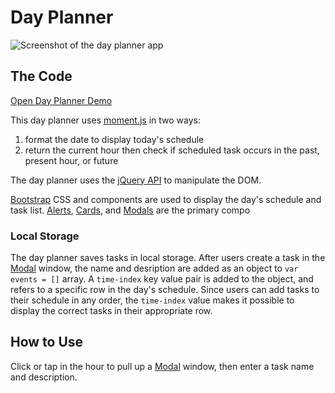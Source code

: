<h1>Day Planner</h1>

<img src="https://lh3.googleusercontent.com/k6wzWxJyJQk177KLif4xfzhxX9mt6pkUYzzOMDTzPmnKc0gRtbr9KodaXpDR9G_ujVW5hOKzoA4RTtfQTctPxzMBvJ9JSnqkYRxYhwJ1JFdT8urbvbBwzTx-hpNWggT-ZwraR_4Hmn6Mxl6bW4rttOWcp95Fyz4FY-bvtq3otuuHUO-88UFJI0tWHaPiJOhPBk7rsXJW8R1HFWv1KMub3PEBlQRVHbiljuI1bbhhyV6DgqM3nL2Uvq2SpHUjUXub4NtLdxxgKzlxHrzFbHngcofyuMtaxTDtAE383fLc1NCsIMawUPuc7KDhqJ_QfjJYwLNjFW0bcIn7ysA-CI-DYIpricSSFEL986xCIH8SWr5weTCk6N2E2jCA61Cd3oOVh3wzxpPz2gwE27oGP7sHZq2XMT-ORSvTyKKNBlJhO7hsXU11OTtdrQzQ0aFt5qApVb5zexPUTGXIrdEW3QYxtsso-ytzwl4uvrJhQCZOO7ZCYhBmQp26VmAN9Z_OPOHTnpqH-1e5vFQoh3FAzVTHOfOL5h25yJ4xUSPifOJs56nKM7ZdDXl530H8BNuJZ7STj63VB2Ot0C9YA71p-g4XiIEPVCZp1ukbeXYygWq1Qio4kfipjGm0MsjGUsnKM5HSMhhz_alvrc3odjkP7FAvajE9sDGjtFjuab9as4nxfBbFb0sauszVVtCLMPAgYNmzr7UNsD9R4kQSUmxYmxq9-yYLp7cfCVvKY8EOh1udJCvVTwJV1tYCUOk=w1436-h879-no"
    alt="Screenshot of the day planner app">

<h2>The Code</h2>
<a href="https://uxhawk.github.io/gw-hmwk-05-day-planner/">Open Day Planner
    Demo</a>

<p>This day planner uses <a href="https://momentjs.com/">moment.js</a> in two ways:</p>
<ol>
    <li>format the date to display today's schedule</li>
    <li>return the current hour then check if scheduled task occurs in the past, present hour, or future</li>
</ol>
<p>The day planner uses the <a href="https://api.jquery.com/">jQuery API</a> to manipulate the DOM.</p>

<p><a href="https://getbootstrap.com/">Bootstrap</a> CSS and components are used to display the day's schedule and task
    list. <a href="https://getbootstrap.com/docs/4.4/components/alerts/">Alerts</a>, <a
        href="https://getbootstrap.com/docs/4.4/components/card/">Cards</a>, and <a
        href="https://getbootstrap.com/docs/4.4/components/modal/">Modals</a> are the primary compo
</p>

<h3>Local Storage</h3>
<p>The day planner saves tasks in local storage. After users create a task in the <a
        href="https://getbootstrap.com/docs/4.4/components/modal/">Modal</a> window, the name and desription are added
    as an object to <code>var events = []</code> array. A <code>time-index</code> key value pair is added to the object,
    and refers to a specific row in the day's schedule. Since users can add tasks to their schedule in any order, the
    <code>time-index</code> value makes it possible to display the correct tasks in their appropriate row. </p>

<h2>How to Use</h2>
<p>Click or tap in the hour to pull up a <a href="https://getbootstrap.com/docs/4.4/components/modal/">Modal</a> window,
    then enter a task name and description.</p>

